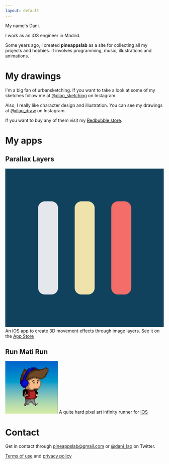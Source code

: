 ```yaml
---
layout: default
---
```


My name's Dani.

I work as an iOS engineer in Madrid.

Some years ago, I created **pineappslab** as a site for collecting all my projects and hobbies.
It involves programming, music, illustrations and animations.

# My drawings

I'm a big fan of urbansketching. If you want to take a look at some of my sketches follow me at [@dlao_sketching](https://www.instagram.com/dlao_sketching/) on Instagram.

Also, I really like character design and illustration. You can see my drawings at [@dlao_draw](https://www.instagram.com/dlao_draw/) on Instagram.

If you want to buy any of them visit my [Redbubble store](https://www.redbubble.com/es/people/danilao/shop).

# My apps

## Parallax Layers

![Parallax Layers](img/parallax_layers.png)
An iOS app to create 3D movement effects through image layers. See it on the [App Store]()

## Run Mati Run

![Run Mati Run](img/runmatirun.png)
A quite hard pixel art infinity runner for [iOS](https://apps.apple.com/us/app/run-mati-run/id1019198515)

# Contact

Get in contact through <pineappslab@gmail.com> or [@dani_lao](https://twitter.com/dani_lao) on Twitter.

[Terms of use](terms.md) and [privacy policy](privacy.md)